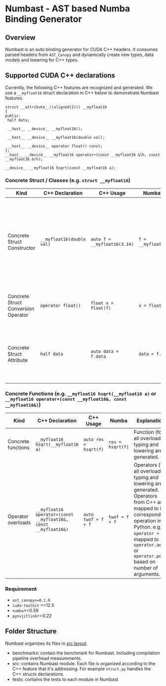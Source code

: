 # Numbast - AST based Numba Binding Generator

## Overview

Numbast is an auto binding generator for CUDA C++ headers. It consumes parsed headers from `AST_Canopy` and dynamically create new types, data models and lowering for C++ types.

## Supported CUDA C++ declarations

Currently, the following C++ features are recognized and generated. We use a `__myfloat16` struct declaration in C++ below to demonstrate Numbast features.

```Cuda
struct __attribute__((aligned(2))) __myfloat16
{
public:
 half data;

 __host__ __device__ __myfloat16();

 __host__ __device__ __myfloat16(double val);

 __host__ __device__ operator float() const;
};
__host__ __device__ __myfloat16 operator+(const __myfloat16 &lh, const __myfloat16 &rh);

__device__ __myfloat16 hsqrt(const __myfloat16 a);
```

### Concrete Struct / Classes (e.g. `struct __myfloat16`)
|Kind|C++ Declaration|C++ Usage|Numba Usage|Explanation|
|---	|---	|---	|---	|---	|
|Concrete Struct Constructor|`__myfloat16(double val)`|`auto f = __myfloat16(3.14)`|`f = __myfloat16(3.14)`|A new Numba type for `Foo` is created; Struct data model for type `Foo` is created; Typings and lowerings for `Foo` constructors are also generated.|
|Concrete Struct Conversion Operator|`operator float()`|`float x = float(f)`|`x = float(f)`|Conversion operators defined for `Foo` struct are generated.|
|Concrete Struct Attribute|`half data`|`auto data = f.data`|`data = f.data`|Public attributes for structs are accessible. Note: only read access is supported.|

### Concrete Functions (e.g. `__myfloat16 hsqrt(__myfloat16 a)` or `__myfloat16 operator+(const __myfloat16&, const __myfloat16&)`)
|Kind|C++ Declaration|C++ Usage|Numba|Explanation|
|---	|---	|---	|---	|---	|
|Concrete functions|`__myfloat16 hsqrt(__myfloat16 a)`|`auto res = hsqrt(f)`|`res = hsqrt(f)`|Function (for all overloads) typing and lowering are generated.|
|Operator overloads|``__myfloat16 operator+(const __myfloat16&, const __myfloat16&)``|`auto twof = f + f`|`twof = f + f`|Operators (for all overloads) typing and lowering are generated. Operators from C++ are mapped to its corresponding operation in Python. e.g. `operator +` is mapped to `operator.add` or `operator.pos` based on number of arguments.|


### Requirement

- `ast_canopy>=0.1.0`
- `cuda-toolkit` >=12.5
- `numba`>=0.59
- `pynvjitlink`>=0.22

## Folder Structure

Numbast organizes its files in [src layout](https://packaging.python.org/en/latest/discussions/src-layout-vs-flat-layout/).

- benchmarks: contain the benchmark for Numbast. Including compilation pipeline overhead measurements.
- src: contains Numbast module. Each file is organized according to the C++ feature that it's addressing. For example
`struct.py` handles the C++ structs declarations.
- tests: contains the tests to each module in Numbast
